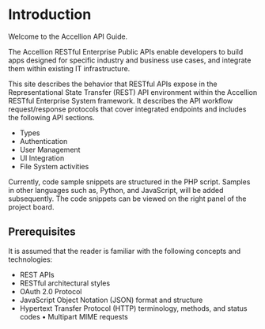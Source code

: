 # Introduction

Welcome to the Accellion API Guide.

The Accellion RESTful Enterprise Public APIs enable developers to build apps designed for specific industry and business use cases, and integrate them within existing IT infrastructure.

This site describes the behavior that RESTful APIs expose in the Representational State Transfer (REST) API environment within the Accellion RESTful Enterprise System framework. It describes the API workflow request/response protocols that cover integrated endpoints and includes the following API sections. 

*	Types
*	Authentication 
*	User Management
*	UI Integration
*	File System activities 

Currently, code sample snippets are structured in the PHP script. Samples in other languages such as, Python, and JavaScript, will be added subsequently. The code snippets can be viewed on the right panel of the project board.

## Prerequisites
It is assumed that the reader is familiar with the following concepts and technologies:

* REST APIs
*	RESTful architectural styles 
* OAuth 2.0 Protocol
* JavaScript Object Notation (JSON) format and structure
* Hypertext Transfer Protocol (HTTP) terminology, methods, and status codes
•	Multipart MIME requests


